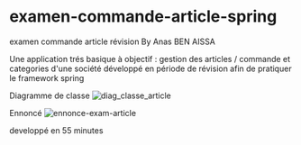 # examen-commande-article-spring
 examen commande article révision By Anas BEN AISSA
 
 Une application trés basique à objectif : gestion des articles / commande et categories d'une société 
 développé en période de révision afin de pratiquer le framework spring 
 
 Diagramme de classe
![diag_classe_article](https://user-images.githubusercontent.com/47992691/146913211-9a67fdaf-6db5-4ac3-a6c3-06a5545c7eab.PNG)


Ennoncé 
![ennonce-exam-article](https://user-images.githubusercontent.com/47992691/146913261-7bbf93e2-e9b2-476e-b5e0-38d5881eeab5.PNG)


developpé en 55 minutes 
